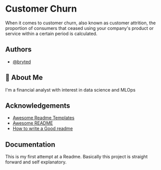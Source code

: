# Customer Churn

When it comes to customer churn, also known as customer attrition, the proportion of consumers that ceased using your company's product or service within a certain period is calculated.
## Authors

- [@bryted](https://github.com/bryted)


## 🚀 About Me
I'm a financial analyst with interest in data science and MLOps


## Acknowledgements

 - [Awesome Readme Templates](https://awesomeopensource.com/project/elangosundar/awesome-README-templates)
 - [Awesome README](https://github.com/matiassingers/awesome-readme)
 - [How to write a Good readme](https://bulldogjob.com/news/449-how-to-write-a-good-readme-for-your-github-project)


## Documentation
This is my first attempt at a Readme. Basically this project is straight forward and self explanatory. 


